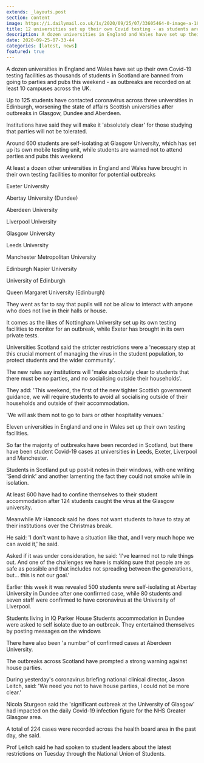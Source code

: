 ```yaml
---
extends: _layouts.post
section: content
image: https://i.dailymail.co.uk/1s/2020/09/25/07/33605464-0-image-a-18_1601015399621.jpg 
title: 12 universities set up their own Covid testing - as students are banned from parties or pubs 
description: A dozen universities in England and Wales have set up their own Covid-19 testing units as at least ten outbreaks were recorded across the UK, mostly in Scotland. 
date: 2020-09-25-07-33-44 
categories: [latest, news] 
featured: true 
--- 
```

A dozen universities in England and Wales have set up their own Covid-19 testing facilities as thousands of students in Scotland are banned from going to parties and pubs this weekend - as outbreaks are recorded on at least 10 campuses across the UK.

Up to 125 students have contacted coronavirus across three universities in Edinburgh, worsening the state of affairs Scottish universities after outbreaks in Glasgow, Dundee and Aberdeen. 

Institutions have said they will make it 'absolutely clear' for those studying that parties will not be tolerated.

Around 600 students are self-isolating at Glasgow University, which has set up its own mobile testing unit, while students are warned not to attend parties and pubs this weekend

At least a dozen other universities in England and Wales have brought in their own testing facilities to monitor for potential outbreaks 

Exeter University 

Abertay University (Dundee)

Aberdeen University

Liverpool University 

Glasgow University 

Leeds University 

Manchester Metropolitan University

Edinburgh Napier University

University of Edinburgh

Queen Margaret University (Edinburgh)

They went as far to say that pupils will not be allow to interact with anyone who does not live in their halls or house. 

It comes as the likes of Nottingham University set up its own testing facilities to monitor for an outbreak, while Exeter has brought in its own private tests. 

Universities Scotland said the stricter restrictions were a 'necessary step at this crucial moment of managing the virus in the student population, to protect students and the wider community'.

The new rules say institutions will 'make absolutely clear to students that there must be no parties, and no socialising outside their households'.

They add: 'This weekend, the first of the new tighter Scottish government guidance, we will require students to avoid all socialising outside of their households and outside of their accommodation.

'We will ask them not to go to bars or other hospitality venues.'

Eleven universities in England and one in Wales set up their own testing facilities.

So far the majority of outbreaks have been recorded in Scotland, but there have been student Covid-19 cases at universities in Leeds, Exeter, Liverpool and Manchester. 

Students in Scotland put up post-it notes in their windows, with one writing 'Send drink' and another lamenting the fact they could not smoke while in isolation.

At least 600 have had to confine themselves to their student accommodation after 124 students caught the virus at the Glasgow university.

Meanwhile Mr Hancock said he does not want students to have to stay at their institutions over the Christmas break.

He said: 'I don't want to have a situation like that, and I very much hope we can avoid it,' he said.

Asked if it was under consideration, he said: 'I've learned not to rule things out. And one of the challenges we have is making sure that people are as safe as possible and that includes not spreading between the generations, but… this is not our goal.'

Earlier this week it was revealed 500 students were self-isolating at Abertay University in Dundee after one confirmed case, while 80 students and seven staff were confirmed to have coronavirus at the University of Liverpool. 

Students living in IQ Parker House Students accommodation in Dundee were asked to self isolate due to an outbreak. They entertained themselves by posting messages on the windows

There have also been 'a number' of confirmed cases at Aberdeen University. 

The outbreaks across Scotland have prompted a strong warning against house parties. 

During yesterday's coronavirus briefing national clinical director, Jason Leitch, said: 'We need you not to have house parties, I could not be more clear.'

Nicola Sturgeon said the 'significant outbreak at the University of Glasgow' had impacted on the daily Covid-19 infection figure for the NHS Greater Glasgow area.

A total of 224 cases were recorded across the health board area in the past day, she said.

Prof Leitch said he had spoken to student leaders about the latest restrictions on Tuesday through the National Union of Students.

